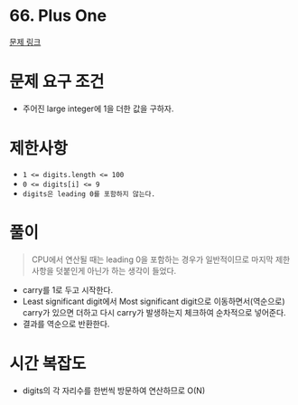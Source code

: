 # 66. Plus One
[문제 링크](https://leetcode.com/problems/plus-one/)
# 문제 요구 조건 
- 주어진 large integer에 1을 더한 값을 구하자.
# 제한사항 
- `1 <= digits.length <= 100`
- `0 <= digits[i] <= 9`
- `digits은 leading 0를 포함하지 않는다.`
# 풀이 
> CPU에서 연산될 때는 leading 0을 포함하는 경우가 일반적이므로 마지막 제한사항을 덧붙인게 아닌가 하는 생각이 들었다. 
- carry를 1로 두고 시작한다. 
- Least significant digit에서 Most significant digit으로 이동하면서(역순으로) carry가 있으면 더하고 다시 carry가 발생하는지 체크하여 순차적으로 넣어준다. 
- 결과를 역순으로 반환한다. 

# 시간 복잡도 
- digits의 각 자리수를 한번씩 방문하여 연산하므로 O(N)